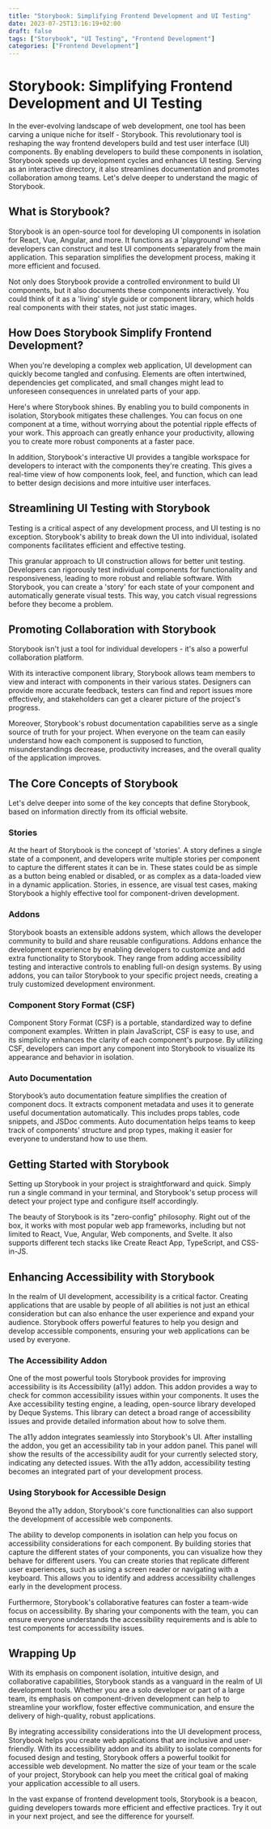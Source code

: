```yaml
---
title: "Storybook: Simplifying Frontend Development and UI Testing"
date: 2023-07-25T13:16:19+02:00
draft: false
tags: ["Storybook", "UI Testing", "Frontend Development"]
categories: ["Frontend Development"]
---
```


# Storybook: Simplifying Frontend Development and UI Testing

In the ever-evolving landscape of web development, one tool has been carving a unique niche for itself - Storybook. This revolutionary tool is reshaping the way frontend developers build and test user interface (UI) components. By enabling developers to build these components in isolation, Storybook speeds up development cycles and enhances UI testing. Serving as an interactive directory, it also streamlines documentation and promotes collaboration among teams. Let's delve deeper to understand the magic of Storybook.

## What is Storybook?

Storybook is an open-source tool for developing UI components in isolation for React, Vue, Angular, and more. It functions as a 'playground' where developers can construct and test UI components separately from the main application. This separation simplifies the development process, making it more efficient and focused.

Not only does Storybook provide a controlled environment to build UI components, but it also documents these components interactively. You could think of it as a 'living' style guide or component library, which holds real components with their states, not just static images.

## How Does Storybook Simplify Frontend Development?

When you're developing a complex web application, UI development can quickly become tangled and confusing. Elements are often intertwined, dependencies get complicated, and small changes might lead to unforeseen consequences in unrelated parts of your app.

Here's where Storybook shines. By enabling you to build components in isolation, Storybook mitigates these challenges. You can focus on one component at a time, without worrying about the potential ripple effects of your work. This approach can greatly enhance your productivity, allowing you to create more robust components at a faster pace.

In addition, Storybook's interactive UI provides a tangible workspace for developers to interact with the components they're creating. This gives a real-time view of how components look, feel, and function, which can lead to better design decisions and more intuitive user interfaces.

## Streamlining UI Testing with Storybook

Testing is a critical aspect of any development process, and UI testing is no exception. Storybook's ability to break down the UI into individual, isolated components facilitates efficient and effective testing.

This granular approach to UI construction allows for better unit testing. Developers can rigorously test individual components for functionality and responsiveness, leading to more robust and reliable software. With Storybook, you can create a 'story' for each state of your component and automatically generate visual tests. This way, you catch visual regressions before they become a problem.

## Promoting Collaboration with Storybook

Storybook isn't just a tool for individual developers - it's also a powerful collaboration platform.

With its interactive component library, Storybook allows team members to view and interact with components in their various states. Designers can provide more accurate feedback, testers can find and report issues more effectively, and stakeholders can get a clearer picture of the project's progress.

Moreover, Storybook's robust documentation capabilities serve as a single source of truth for your project. When everyone on the team can easily understand how each component is supposed to function, misunderstandings decrease, productivity increases, and the overall quality of the application improves.

## The Core Concepts of Storybook

Let's delve deeper into some of the key concepts that define Storybook, based on information directly from its official website.

### Stories

At the heart of Storybook is the concept of 'stories'. A story defines a single state of a component, and developers write multiple stories per component to capture the different states it can be in. These states could be as simple as a button being enabled or disabled, or as complex as a data-loaded view in a dynamic application. Stories, in essence, are visual test cases, making Storybook a highly effective tool for component-driven development.

### Addons

Storybook boasts an extensible addons system, which allows the developer community to build and share reusable configurations. Addons enhance the development experience by enabling developers to customize and add extra functionality to Storybook. They range from adding accessibility testing and interactive controls to enabling full-on design systems. By using addons, you can tailor Storybook to your specific project needs, creating a truly customized development environment.

### Component Story Format (CSF)

Component Story Format (CSF) is a portable, standardized way to define component examples. Written in plain JavaScript, CSF is easy to use, and its simplicity enhances the clarity of each component's purpose. By utilizing CSF, developers can import any component into Storybook to visualize its appearance and behavior in isolation.

### Auto Documentation

Storybook’s auto documentation feature simplifies the creation of component docs. It extracts component metadata and uses it to generate useful documentation automatically. This includes props tables, code snippets, and JSDoc comments. Auto documentation helps teams to keep track of components' structure and prop types, making it easier for everyone to understand how to use them.

## Getting Started with Storybook

Setting up Storybook in your project is straightforward and quick. Simply run a single command in your terminal, and Storybook's setup process will detect your project type and configure itself accordingly.

The beauty of Storybook is its "zero-config" philosophy. Right out of the box, it works with most popular web app frameworks, including but not limited to React, Vue, Angular, Web components, and Svelte. It also supports different tech stacks like Create React App, TypeScript, and CSS-in-JS.

## Enhancing Accessibility with Storybook

In the realm of UI development, accessibility is a critical factor. Creating applications that are usable by people of all abilities is not just an ethical consideration but can also enhance the user experience and expand your audience. Storybook offers powerful features to help you design and develop accessible components, ensuring your web applications can be used by everyone.

### The Accessibility Addon

One of the most powerful tools Storybook provides for improving accessibility is its Accessibility (a11y) addon. This addon provides a way to check for common accessibility issues within your components. It uses the Axe accessibility testing engine, a leading, open-source library developed by Deque Systems. This library can detect a broad range of accessibility issues and provide detailed information about how to solve them.

The a11y addon integrates seamlessly into Storybook's UI. After installing the addon, you get an accessibility tab in your addon panel. This panel will show the results of the accessibility audit for your currently selected story, indicating any detected issues. With the a11y addon, accessibility testing becomes an integrated part of your development process.

### Using Storybook for Accessible Design

Beyond the a11y addon, Storybook's core functionalities can also support the development of accessible web components.

The ability to develop components in isolation can help you focus on accessibility considerations for each component. By building stories that capture the different states of your components, you can visualize how they behave for different users. You can create stories that replicate different user experiences, such as using a screen reader or navigating with a keyboard. This allows you to identify and address accessibility challenges early in the development process.

Furthermore, Storybook's collaborative features can foster a team-wide focus on accessibility. By sharing your components with the team, you can ensure everyone understands the accessibility requirements and is able to test components for accessibility issues.

## Wrapping Up

With its emphasis on component isolation, intuitive design, and collaborative capabilities, Storybook stands as a vanguard in the realm of UI development tools. Whether you are a solo developer or part of a large team, its emphasis on component-driven development can help to streamline your workflow, foster effective communication, and ensure the delivery of high-quality, robust applications.

By integrating accessibility considerations into the UI development process, Storybook helps you create web applications that are inclusive and user-friendly. With its accessibility addon and its ability to isolate components for focused design and testing, Storybook offers a powerful toolkit for accessible web development. No matter the size of your team or the scale of your project, Storybook can help you meet the critical goal of making your application accessible to all users.

In the vast expanse of frontend development tools, Storybook is a beacon, guiding developers towards more efficient and effective practices. Try it out in your next project, and see the difference for yourself.




